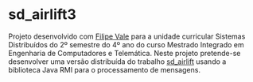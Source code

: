 # sd_airlift3

Projeto desenvolvido com [Filipe Vale](https://github.com/FilipeMiguelVale) para a unidade curricular Sistemas Distribuídos do 2º semestre do 4º ano do curso Mestrado Integrado em Engenharia de Computadores e Telemática.
Neste projeto pretende-se desenvolver uma versão distribuída do trabalho [sd_airlift](https://github.com/pedromsilva99/sd_airlift.git) usando a biblioteca Java RMI para o processamento de mensagens.